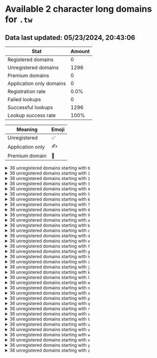# Available 2 character long domains for `.tw`

## Data last updated: 05/23/2024, 20:43:06

|Stat|Amount|
|--|--|
|Registered domains|0|
|Unregistered domains|1296|
|Premium domains|0|
|Application only domains|0|
|Registration rate|0.0%|
|Failed lookups|0|
|Successful lookups|1296|
|Lookup success rate|100%|


|Meaning|Emoji|
|--|--|
|Unregistered|:white_check_mark:|
|Application only|:writing_hand:|
|Premium domain|:gem:|

<details>
<summary>36 unregistered domains starting with <bold><code>0</code></bold></summary>

|Type|Domain|
|--|--|
|:white_check_mark:|`00.tw`|
|:white_check_mark:|`01.tw`|
|:white_check_mark:|`02.tw`|
|:white_check_mark:|`03.tw`|
|:white_check_mark:|`04.tw`|
|:white_check_mark:|`05.tw`|
|:white_check_mark:|`06.tw`|
|:white_check_mark:|`07.tw`|
|:white_check_mark:|`08.tw`|
|:white_check_mark:|`09.tw`|
|:white_check_mark:|`0a.tw`|
|:white_check_mark:|`0b.tw`|
|:white_check_mark:|`0c.tw`|
|:white_check_mark:|`0d.tw`|
|:white_check_mark:|`0e.tw`|
|:white_check_mark:|`0f.tw`|
|:white_check_mark:|`0g.tw`|
|:white_check_mark:|`0h.tw`|
|:white_check_mark:|`0i.tw`|
|:white_check_mark:|`0j.tw`|
|:white_check_mark:|`0k.tw`|
|:white_check_mark:|`0l.tw`|
|:white_check_mark:|`0m.tw`|
|:white_check_mark:|`0n.tw`|
|:white_check_mark:|`0o.tw`|
|:white_check_mark:|`0p.tw`|
|:white_check_mark:|`0q.tw`|
|:white_check_mark:|`0r.tw`|
|:white_check_mark:|`0s.tw`|
|:white_check_mark:|`0t.tw`|
|:white_check_mark:|`0u.tw`|
|:white_check_mark:|`0v.tw`|
|:white_check_mark:|`0w.tw`|
|:white_check_mark:|`0x.tw`|
|:white_check_mark:|`0y.tw`|
|:white_check_mark:|`0z.tw`|
</details>
<details>
<summary>36 unregistered domains starting with <bold><code>1</code></bold></summary>

|Type|Domain|
|--|--|
|:white_check_mark:|`10.tw`|
|:white_check_mark:|`11.tw`|
|:white_check_mark:|`12.tw`|
|:white_check_mark:|`13.tw`|
|:white_check_mark:|`14.tw`|
|:white_check_mark:|`15.tw`|
|:white_check_mark:|`16.tw`|
|:white_check_mark:|`17.tw`|
|:white_check_mark:|`18.tw`|
|:white_check_mark:|`19.tw`|
|:white_check_mark:|`1a.tw`|
|:white_check_mark:|`1b.tw`|
|:white_check_mark:|`1c.tw`|
|:white_check_mark:|`1d.tw`|
|:white_check_mark:|`1e.tw`|
|:white_check_mark:|`1f.tw`|
|:white_check_mark:|`1g.tw`|
|:white_check_mark:|`1h.tw`|
|:white_check_mark:|`1i.tw`|
|:white_check_mark:|`1j.tw`|
|:white_check_mark:|`1k.tw`|
|:white_check_mark:|`1l.tw`|
|:white_check_mark:|`1m.tw`|
|:white_check_mark:|`1n.tw`|
|:white_check_mark:|`1o.tw`|
|:white_check_mark:|`1p.tw`|
|:white_check_mark:|`1q.tw`|
|:white_check_mark:|`1r.tw`|
|:white_check_mark:|`1s.tw`|
|:white_check_mark:|`1t.tw`|
|:white_check_mark:|`1u.tw`|
|:white_check_mark:|`1v.tw`|
|:white_check_mark:|`1w.tw`|
|:white_check_mark:|`1x.tw`|
|:white_check_mark:|`1y.tw`|
|:white_check_mark:|`1z.tw`|
</details>
<details>
<summary>36 unregistered domains starting with <bold><code>2</code></bold></summary>

|Type|Domain|
|--|--|
|:white_check_mark:|`20.tw`|
|:white_check_mark:|`21.tw`|
|:white_check_mark:|`22.tw`|
|:white_check_mark:|`23.tw`|
|:white_check_mark:|`24.tw`|
|:white_check_mark:|`25.tw`|
|:white_check_mark:|`26.tw`|
|:white_check_mark:|`27.tw`|
|:white_check_mark:|`28.tw`|
|:white_check_mark:|`29.tw`|
|:white_check_mark:|`2a.tw`|
|:white_check_mark:|`2b.tw`|
|:white_check_mark:|`2c.tw`|
|:white_check_mark:|`2d.tw`|
|:white_check_mark:|`2e.tw`|
|:white_check_mark:|`2f.tw`|
|:white_check_mark:|`2g.tw`|
|:white_check_mark:|`2h.tw`|
|:white_check_mark:|`2i.tw`|
|:white_check_mark:|`2j.tw`|
|:white_check_mark:|`2k.tw`|
|:white_check_mark:|`2l.tw`|
|:white_check_mark:|`2m.tw`|
|:white_check_mark:|`2n.tw`|
|:white_check_mark:|`2o.tw`|
|:white_check_mark:|`2p.tw`|
|:white_check_mark:|`2q.tw`|
|:white_check_mark:|`2r.tw`|
|:white_check_mark:|`2s.tw`|
|:white_check_mark:|`2t.tw`|
|:white_check_mark:|`2u.tw`|
|:white_check_mark:|`2v.tw`|
|:white_check_mark:|`2w.tw`|
|:white_check_mark:|`2x.tw`|
|:white_check_mark:|`2y.tw`|
|:white_check_mark:|`2z.tw`|
</details>
<details>
<summary>36 unregistered domains starting with <bold><code>3</code></bold></summary>

|Type|Domain|
|--|--|
|:white_check_mark:|`30.tw`|
|:white_check_mark:|`31.tw`|
|:white_check_mark:|`32.tw`|
|:white_check_mark:|`33.tw`|
|:white_check_mark:|`34.tw`|
|:white_check_mark:|`35.tw`|
|:white_check_mark:|`36.tw`|
|:white_check_mark:|`37.tw`|
|:white_check_mark:|`38.tw`|
|:white_check_mark:|`39.tw`|
|:white_check_mark:|`3a.tw`|
|:white_check_mark:|`3b.tw`|
|:white_check_mark:|`3c.tw`|
|:white_check_mark:|`3d.tw`|
|:white_check_mark:|`3e.tw`|
|:white_check_mark:|`3f.tw`|
|:white_check_mark:|`3g.tw`|
|:white_check_mark:|`3h.tw`|
|:white_check_mark:|`3i.tw`|
|:white_check_mark:|`3j.tw`|
|:white_check_mark:|`3k.tw`|
|:white_check_mark:|`3l.tw`|
|:white_check_mark:|`3m.tw`|
|:white_check_mark:|`3n.tw`|
|:white_check_mark:|`3o.tw`|
|:white_check_mark:|`3p.tw`|
|:white_check_mark:|`3q.tw`|
|:white_check_mark:|`3r.tw`|
|:white_check_mark:|`3s.tw`|
|:white_check_mark:|`3t.tw`|
|:white_check_mark:|`3u.tw`|
|:white_check_mark:|`3v.tw`|
|:white_check_mark:|`3w.tw`|
|:white_check_mark:|`3x.tw`|
|:white_check_mark:|`3y.tw`|
|:white_check_mark:|`3z.tw`|
</details>
<details>
<summary>36 unregistered domains starting with <bold><code>4</code></bold></summary>

|Type|Domain|
|--|--|
|:white_check_mark:|`40.tw`|
|:white_check_mark:|`41.tw`|
|:white_check_mark:|`42.tw`|
|:white_check_mark:|`43.tw`|
|:white_check_mark:|`44.tw`|
|:white_check_mark:|`45.tw`|
|:white_check_mark:|`46.tw`|
|:white_check_mark:|`47.tw`|
|:white_check_mark:|`48.tw`|
|:white_check_mark:|`49.tw`|
|:white_check_mark:|`4a.tw`|
|:white_check_mark:|`4b.tw`|
|:white_check_mark:|`4c.tw`|
|:white_check_mark:|`4d.tw`|
|:white_check_mark:|`4e.tw`|
|:white_check_mark:|`4f.tw`|
|:white_check_mark:|`4g.tw`|
|:white_check_mark:|`4h.tw`|
|:white_check_mark:|`4i.tw`|
|:white_check_mark:|`4j.tw`|
|:white_check_mark:|`4k.tw`|
|:white_check_mark:|`4l.tw`|
|:white_check_mark:|`4m.tw`|
|:white_check_mark:|`4n.tw`|
|:white_check_mark:|`4o.tw`|
|:white_check_mark:|`4p.tw`|
|:white_check_mark:|`4q.tw`|
|:white_check_mark:|`4r.tw`|
|:white_check_mark:|`4s.tw`|
|:white_check_mark:|`4t.tw`|
|:white_check_mark:|`4u.tw`|
|:white_check_mark:|`4v.tw`|
|:white_check_mark:|`4w.tw`|
|:white_check_mark:|`4x.tw`|
|:white_check_mark:|`4y.tw`|
|:white_check_mark:|`4z.tw`|
</details>
<details>
<summary>36 unregistered domains starting with <bold><code>5</code></bold></summary>

|Type|Domain|
|--|--|
|:white_check_mark:|`50.tw`|
|:white_check_mark:|`51.tw`|
|:white_check_mark:|`52.tw`|
|:white_check_mark:|`53.tw`|
|:white_check_mark:|`54.tw`|
|:white_check_mark:|`55.tw`|
|:white_check_mark:|`56.tw`|
|:white_check_mark:|`57.tw`|
|:white_check_mark:|`58.tw`|
|:white_check_mark:|`59.tw`|
|:white_check_mark:|`5a.tw`|
|:white_check_mark:|`5b.tw`|
|:white_check_mark:|`5c.tw`|
|:white_check_mark:|`5d.tw`|
|:white_check_mark:|`5e.tw`|
|:white_check_mark:|`5f.tw`|
|:white_check_mark:|`5g.tw`|
|:white_check_mark:|`5h.tw`|
|:white_check_mark:|`5i.tw`|
|:white_check_mark:|`5j.tw`|
|:white_check_mark:|`5k.tw`|
|:white_check_mark:|`5l.tw`|
|:white_check_mark:|`5m.tw`|
|:white_check_mark:|`5n.tw`|
|:white_check_mark:|`5o.tw`|
|:white_check_mark:|`5p.tw`|
|:white_check_mark:|`5q.tw`|
|:white_check_mark:|`5r.tw`|
|:white_check_mark:|`5s.tw`|
|:white_check_mark:|`5t.tw`|
|:white_check_mark:|`5u.tw`|
|:white_check_mark:|`5v.tw`|
|:white_check_mark:|`5w.tw`|
|:white_check_mark:|`5x.tw`|
|:white_check_mark:|`5y.tw`|
|:white_check_mark:|`5z.tw`|
</details>
<details>
<summary>36 unregistered domains starting with <bold><code>6</code></bold></summary>

|Type|Domain|
|--|--|
|:white_check_mark:|`60.tw`|
|:white_check_mark:|`61.tw`|
|:white_check_mark:|`62.tw`|
|:white_check_mark:|`63.tw`|
|:white_check_mark:|`64.tw`|
|:white_check_mark:|`65.tw`|
|:white_check_mark:|`66.tw`|
|:white_check_mark:|`67.tw`|
|:white_check_mark:|`68.tw`|
|:white_check_mark:|`69.tw`|
|:white_check_mark:|`6a.tw`|
|:white_check_mark:|`6b.tw`|
|:white_check_mark:|`6c.tw`|
|:white_check_mark:|`6d.tw`|
|:white_check_mark:|`6e.tw`|
|:white_check_mark:|`6f.tw`|
|:white_check_mark:|`6g.tw`|
|:white_check_mark:|`6h.tw`|
|:white_check_mark:|`6i.tw`|
|:white_check_mark:|`6j.tw`|
|:white_check_mark:|`6k.tw`|
|:white_check_mark:|`6l.tw`|
|:white_check_mark:|`6m.tw`|
|:white_check_mark:|`6n.tw`|
|:white_check_mark:|`6o.tw`|
|:white_check_mark:|`6p.tw`|
|:white_check_mark:|`6q.tw`|
|:white_check_mark:|`6r.tw`|
|:white_check_mark:|`6s.tw`|
|:white_check_mark:|`6t.tw`|
|:white_check_mark:|`6u.tw`|
|:white_check_mark:|`6v.tw`|
|:white_check_mark:|`6w.tw`|
|:white_check_mark:|`6x.tw`|
|:white_check_mark:|`6y.tw`|
|:white_check_mark:|`6z.tw`|
</details>
<details>
<summary>36 unregistered domains starting with <bold><code>7</code></bold></summary>

|Type|Domain|
|--|--|
|:white_check_mark:|`70.tw`|
|:white_check_mark:|`71.tw`|
|:white_check_mark:|`72.tw`|
|:white_check_mark:|`73.tw`|
|:white_check_mark:|`74.tw`|
|:white_check_mark:|`75.tw`|
|:white_check_mark:|`76.tw`|
|:white_check_mark:|`77.tw`|
|:white_check_mark:|`78.tw`|
|:white_check_mark:|`79.tw`|
|:white_check_mark:|`7a.tw`|
|:white_check_mark:|`7b.tw`|
|:white_check_mark:|`7c.tw`|
|:white_check_mark:|`7d.tw`|
|:white_check_mark:|`7e.tw`|
|:white_check_mark:|`7f.tw`|
|:white_check_mark:|`7g.tw`|
|:white_check_mark:|`7h.tw`|
|:white_check_mark:|`7i.tw`|
|:white_check_mark:|`7j.tw`|
|:white_check_mark:|`7k.tw`|
|:white_check_mark:|`7l.tw`|
|:white_check_mark:|`7m.tw`|
|:white_check_mark:|`7n.tw`|
|:white_check_mark:|`7o.tw`|
|:white_check_mark:|`7p.tw`|
|:white_check_mark:|`7q.tw`|
|:white_check_mark:|`7r.tw`|
|:white_check_mark:|`7s.tw`|
|:white_check_mark:|`7t.tw`|
|:white_check_mark:|`7u.tw`|
|:white_check_mark:|`7v.tw`|
|:white_check_mark:|`7w.tw`|
|:white_check_mark:|`7x.tw`|
|:white_check_mark:|`7y.tw`|
|:white_check_mark:|`7z.tw`|
</details>
<details>
<summary>36 unregistered domains starting with <bold><code>8</code></bold></summary>

|Type|Domain|
|--|--|
|:white_check_mark:|`80.tw`|
|:white_check_mark:|`81.tw`|
|:white_check_mark:|`82.tw`|
|:white_check_mark:|`83.tw`|
|:white_check_mark:|`84.tw`|
|:white_check_mark:|`85.tw`|
|:white_check_mark:|`86.tw`|
|:white_check_mark:|`87.tw`|
|:white_check_mark:|`88.tw`|
|:white_check_mark:|`89.tw`|
|:white_check_mark:|`8a.tw`|
|:white_check_mark:|`8b.tw`|
|:white_check_mark:|`8c.tw`|
|:white_check_mark:|`8d.tw`|
|:white_check_mark:|`8e.tw`|
|:white_check_mark:|`8f.tw`|
|:white_check_mark:|`8g.tw`|
|:white_check_mark:|`8h.tw`|
|:white_check_mark:|`8i.tw`|
|:white_check_mark:|`8j.tw`|
|:white_check_mark:|`8k.tw`|
|:white_check_mark:|`8l.tw`|
|:white_check_mark:|`8m.tw`|
|:white_check_mark:|`8n.tw`|
|:white_check_mark:|`8o.tw`|
|:white_check_mark:|`8p.tw`|
|:white_check_mark:|`8q.tw`|
|:white_check_mark:|`8r.tw`|
|:white_check_mark:|`8s.tw`|
|:white_check_mark:|`8t.tw`|
|:white_check_mark:|`8u.tw`|
|:white_check_mark:|`8v.tw`|
|:white_check_mark:|`8w.tw`|
|:white_check_mark:|`8x.tw`|
|:white_check_mark:|`8y.tw`|
|:white_check_mark:|`8z.tw`|
</details>
<details>
<summary>36 unregistered domains starting with <bold><code>9</code></bold></summary>

|Type|Domain|
|--|--|
|:white_check_mark:|`90.tw`|
|:white_check_mark:|`91.tw`|
|:white_check_mark:|`92.tw`|
|:white_check_mark:|`93.tw`|
|:white_check_mark:|`94.tw`|
|:white_check_mark:|`95.tw`|
|:white_check_mark:|`96.tw`|
|:white_check_mark:|`97.tw`|
|:white_check_mark:|`98.tw`|
|:white_check_mark:|`99.tw`|
|:white_check_mark:|`9a.tw`|
|:white_check_mark:|`9b.tw`|
|:white_check_mark:|`9c.tw`|
|:white_check_mark:|`9d.tw`|
|:white_check_mark:|`9e.tw`|
|:white_check_mark:|`9f.tw`|
|:white_check_mark:|`9g.tw`|
|:white_check_mark:|`9h.tw`|
|:white_check_mark:|`9i.tw`|
|:white_check_mark:|`9j.tw`|
|:white_check_mark:|`9k.tw`|
|:white_check_mark:|`9l.tw`|
|:white_check_mark:|`9m.tw`|
|:white_check_mark:|`9n.tw`|
|:white_check_mark:|`9o.tw`|
|:white_check_mark:|`9p.tw`|
|:white_check_mark:|`9q.tw`|
|:white_check_mark:|`9r.tw`|
|:white_check_mark:|`9s.tw`|
|:white_check_mark:|`9t.tw`|
|:white_check_mark:|`9u.tw`|
|:white_check_mark:|`9v.tw`|
|:white_check_mark:|`9w.tw`|
|:white_check_mark:|`9x.tw`|
|:white_check_mark:|`9y.tw`|
|:white_check_mark:|`9z.tw`|
</details>
<details>
<summary>36 unregistered domains starting with <bold><code>a</code></bold></summary>

|Type|Domain|
|--|--|
|:white_check_mark:|`a0.tw`|
|:white_check_mark:|`a1.tw`|
|:white_check_mark:|`a2.tw`|
|:white_check_mark:|`a3.tw`|
|:white_check_mark:|`a4.tw`|
|:white_check_mark:|`a5.tw`|
|:white_check_mark:|`a6.tw`|
|:white_check_mark:|`a7.tw`|
|:white_check_mark:|`a8.tw`|
|:white_check_mark:|`a9.tw`|
|:white_check_mark:|`aa.tw`|
|:white_check_mark:|`ab.tw`|
|:white_check_mark:|`ac.tw`|
|:white_check_mark:|`ad.tw`|
|:white_check_mark:|`ae.tw`|
|:white_check_mark:|`af.tw`|
|:white_check_mark:|`ag.tw`|
|:white_check_mark:|`ah.tw`|
|:white_check_mark:|`ai.tw`|
|:white_check_mark:|`aj.tw`|
|:white_check_mark:|`ak.tw`|
|:white_check_mark:|`al.tw`|
|:white_check_mark:|`am.tw`|
|:white_check_mark:|`an.tw`|
|:white_check_mark:|`ao.tw`|
|:white_check_mark:|`ap.tw`|
|:white_check_mark:|`aq.tw`|
|:white_check_mark:|`ar.tw`|
|:white_check_mark:|`as.tw`|
|:white_check_mark:|`at.tw`|
|:white_check_mark:|`au.tw`|
|:white_check_mark:|`av.tw`|
|:white_check_mark:|`aw.tw`|
|:white_check_mark:|`ax.tw`|
|:white_check_mark:|`ay.tw`|
|:white_check_mark:|`az.tw`|
</details>
<details>
<summary>36 unregistered domains starting with <bold><code>b</code></bold></summary>

|Type|Domain|
|--|--|
|:white_check_mark:|`b0.tw`|
|:white_check_mark:|`b1.tw`|
|:white_check_mark:|`b2.tw`|
|:white_check_mark:|`b3.tw`|
|:white_check_mark:|`b4.tw`|
|:white_check_mark:|`b5.tw`|
|:white_check_mark:|`b6.tw`|
|:white_check_mark:|`b7.tw`|
|:white_check_mark:|`b8.tw`|
|:white_check_mark:|`b9.tw`|
|:white_check_mark:|`ba.tw`|
|:white_check_mark:|`bb.tw`|
|:white_check_mark:|`bc.tw`|
|:white_check_mark:|`bd.tw`|
|:white_check_mark:|`be.tw`|
|:white_check_mark:|`bf.tw`|
|:white_check_mark:|`bg.tw`|
|:white_check_mark:|`bh.tw`|
|:white_check_mark:|`bi.tw`|
|:white_check_mark:|`bj.tw`|
|:white_check_mark:|`bk.tw`|
|:white_check_mark:|`bl.tw`|
|:white_check_mark:|`bm.tw`|
|:white_check_mark:|`bn.tw`|
|:white_check_mark:|`bo.tw`|
|:white_check_mark:|`bp.tw`|
|:white_check_mark:|`bq.tw`|
|:white_check_mark:|`br.tw`|
|:white_check_mark:|`bs.tw`|
|:white_check_mark:|`bt.tw`|
|:white_check_mark:|`bu.tw`|
|:white_check_mark:|`bv.tw`|
|:white_check_mark:|`bw.tw`|
|:white_check_mark:|`bx.tw`|
|:white_check_mark:|`by.tw`|
|:white_check_mark:|`bz.tw`|
</details>
<details>
<summary>36 unregistered domains starting with <bold><code>c</code></bold></summary>

|Type|Domain|
|--|--|
|:white_check_mark:|`c0.tw`|
|:white_check_mark:|`c1.tw`|
|:white_check_mark:|`c2.tw`|
|:white_check_mark:|`c3.tw`|
|:white_check_mark:|`c4.tw`|
|:white_check_mark:|`c5.tw`|
|:white_check_mark:|`c6.tw`|
|:white_check_mark:|`c7.tw`|
|:white_check_mark:|`c8.tw`|
|:white_check_mark:|`c9.tw`|
|:white_check_mark:|`ca.tw`|
|:white_check_mark:|`cb.tw`|
|:white_check_mark:|`cc.tw`|
|:white_check_mark:|`cd.tw`|
|:white_check_mark:|`ce.tw`|
|:white_check_mark:|`cf.tw`|
|:white_check_mark:|`cg.tw`|
|:white_check_mark:|`ch.tw`|
|:white_check_mark:|`ci.tw`|
|:white_check_mark:|`cj.tw`|
|:white_check_mark:|`ck.tw`|
|:white_check_mark:|`cl.tw`|
|:white_check_mark:|`cm.tw`|
|:white_check_mark:|`cn.tw`|
|:white_check_mark:|`co.tw`|
|:white_check_mark:|`cp.tw`|
|:white_check_mark:|`cq.tw`|
|:white_check_mark:|`cr.tw`|
|:white_check_mark:|`cs.tw`|
|:white_check_mark:|`ct.tw`|
|:white_check_mark:|`cu.tw`|
|:white_check_mark:|`cv.tw`|
|:white_check_mark:|`cw.tw`|
|:white_check_mark:|`cx.tw`|
|:white_check_mark:|`cy.tw`|
|:white_check_mark:|`cz.tw`|
</details>
<details>
<summary>36 unregistered domains starting with <bold><code>d</code></bold></summary>

|Type|Domain|
|--|--|
|:white_check_mark:|`d0.tw`|
|:white_check_mark:|`d1.tw`|
|:white_check_mark:|`d2.tw`|
|:white_check_mark:|`d3.tw`|
|:white_check_mark:|`d4.tw`|
|:white_check_mark:|`d5.tw`|
|:white_check_mark:|`d6.tw`|
|:white_check_mark:|`d7.tw`|
|:white_check_mark:|`d8.tw`|
|:white_check_mark:|`d9.tw`|
|:white_check_mark:|`da.tw`|
|:white_check_mark:|`db.tw`|
|:white_check_mark:|`dc.tw`|
|:white_check_mark:|`dd.tw`|
|:white_check_mark:|`de.tw`|
|:white_check_mark:|`df.tw`|
|:white_check_mark:|`dg.tw`|
|:white_check_mark:|`dh.tw`|
|:white_check_mark:|`di.tw`|
|:white_check_mark:|`dj.tw`|
|:white_check_mark:|`dk.tw`|
|:white_check_mark:|`dl.tw`|
|:white_check_mark:|`dm.tw`|
|:white_check_mark:|`dn.tw`|
|:white_check_mark:|`do.tw`|
|:white_check_mark:|`dp.tw`|
|:white_check_mark:|`dq.tw`|
|:white_check_mark:|`dr.tw`|
|:white_check_mark:|`ds.tw`|
|:white_check_mark:|`dt.tw`|
|:white_check_mark:|`du.tw`|
|:white_check_mark:|`dv.tw`|
|:white_check_mark:|`dw.tw`|
|:white_check_mark:|`dx.tw`|
|:white_check_mark:|`dy.tw`|
|:white_check_mark:|`dz.tw`|
</details>
<details>
<summary>36 unregistered domains starting with <bold><code>e</code></bold></summary>

|Type|Domain|
|--|--|
|:white_check_mark:|`e0.tw`|
|:white_check_mark:|`e1.tw`|
|:white_check_mark:|`e2.tw`|
|:white_check_mark:|`e3.tw`|
|:white_check_mark:|`e4.tw`|
|:white_check_mark:|`e5.tw`|
|:white_check_mark:|`e6.tw`|
|:white_check_mark:|`e7.tw`|
|:white_check_mark:|`e8.tw`|
|:white_check_mark:|`e9.tw`|
|:white_check_mark:|`ea.tw`|
|:white_check_mark:|`eb.tw`|
|:white_check_mark:|`ec.tw`|
|:white_check_mark:|`ed.tw`|
|:white_check_mark:|`ee.tw`|
|:white_check_mark:|`ef.tw`|
|:white_check_mark:|`eg.tw`|
|:white_check_mark:|`eh.tw`|
|:white_check_mark:|`ei.tw`|
|:white_check_mark:|`ej.tw`|
|:white_check_mark:|`ek.tw`|
|:white_check_mark:|`el.tw`|
|:white_check_mark:|`em.tw`|
|:white_check_mark:|`en.tw`|
|:white_check_mark:|`eo.tw`|
|:white_check_mark:|`ep.tw`|
|:white_check_mark:|`eq.tw`|
|:white_check_mark:|`er.tw`|
|:white_check_mark:|`es.tw`|
|:white_check_mark:|`et.tw`|
|:white_check_mark:|`eu.tw`|
|:white_check_mark:|`ev.tw`|
|:white_check_mark:|`ew.tw`|
|:white_check_mark:|`ex.tw`|
|:white_check_mark:|`ey.tw`|
|:white_check_mark:|`ez.tw`|
</details>
<details>
<summary>36 unregistered domains starting with <bold><code>f</code></bold></summary>

|Type|Domain|
|--|--|
|:white_check_mark:|`f0.tw`|
|:white_check_mark:|`f1.tw`|
|:white_check_mark:|`f2.tw`|
|:white_check_mark:|`f3.tw`|
|:white_check_mark:|`f4.tw`|
|:white_check_mark:|`f5.tw`|
|:white_check_mark:|`f6.tw`|
|:white_check_mark:|`f7.tw`|
|:white_check_mark:|`f8.tw`|
|:white_check_mark:|`f9.tw`|
|:white_check_mark:|`fa.tw`|
|:white_check_mark:|`fb.tw`|
|:white_check_mark:|`fc.tw`|
|:white_check_mark:|`fd.tw`|
|:white_check_mark:|`fe.tw`|
|:white_check_mark:|`ff.tw`|
|:white_check_mark:|`fg.tw`|
|:white_check_mark:|`fh.tw`|
|:white_check_mark:|`fi.tw`|
|:white_check_mark:|`fj.tw`|
|:white_check_mark:|`fk.tw`|
|:white_check_mark:|`fl.tw`|
|:white_check_mark:|`fm.tw`|
|:white_check_mark:|`fn.tw`|
|:white_check_mark:|`fo.tw`|
|:white_check_mark:|`fp.tw`|
|:white_check_mark:|`fq.tw`|
|:white_check_mark:|`fr.tw`|
|:white_check_mark:|`fs.tw`|
|:white_check_mark:|`ft.tw`|
|:white_check_mark:|`fu.tw`|
|:white_check_mark:|`fv.tw`|
|:white_check_mark:|`fw.tw`|
|:white_check_mark:|`fx.tw`|
|:white_check_mark:|`fy.tw`|
|:white_check_mark:|`fz.tw`|
</details>
<details>
<summary>36 unregistered domains starting with <bold><code>g</code></bold></summary>

|Type|Domain|
|--|--|
|:white_check_mark:|`g0.tw`|
|:white_check_mark:|`g1.tw`|
|:white_check_mark:|`g2.tw`|
|:white_check_mark:|`g3.tw`|
|:white_check_mark:|`g4.tw`|
|:white_check_mark:|`g5.tw`|
|:white_check_mark:|`g6.tw`|
|:white_check_mark:|`g7.tw`|
|:white_check_mark:|`g8.tw`|
|:white_check_mark:|`g9.tw`|
|:white_check_mark:|`ga.tw`|
|:white_check_mark:|`gb.tw`|
|:white_check_mark:|`gc.tw`|
|:white_check_mark:|`gd.tw`|
|:white_check_mark:|`ge.tw`|
|:white_check_mark:|`gf.tw`|
|:white_check_mark:|`gg.tw`|
|:white_check_mark:|`gh.tw`|
|:white_check_mark:|`gi.tw`|
|:white_check_mark:|`gj.tw`|
|:white_check_mark:|`gk.tw`|
|:white_check_mark:|`gl.tw`|
|:white_check_mark:|`gm.tw`|
|:white_check_mark:|`gn.tw`|
|:white_check_mark:|`go.tw`|
|:white_check_mark:|`gp.tw`|
|:white_check_mark:|`gq.tw`|
|:white_check_mark:|`gr.tw`|
|:white_check_mark:|`gs.tw`|
|:white_check_mark:|`gt.tw`|
|:white_check_mark:|`gu.tw`|
|:white_check_mark:|`gv.tw`|
|:white_check_mark:|`gw.tw`|
|:white_check_mark:|`gx.tw`|
|:white_check_mark:|`gy.tw`|
|:white_check_mark:|`gz.tw`|
</details>
<details>
<summary>36 unregistered domains starting with <bold><code>h</code></bold></summary>

|Type|Domain|
|--|--|
|:white_check_mark:|`h0.tw`|
|:white_check_mark:|`h1.tw`|
|:white_check_mark:|`h2.tw`|
|:white_check_mark:|`h3.tw`|
|:white_check_mark:|`h4.tw`|
|:white_check_mark:|`h5.tw`|
|:white_check_mark:|`h6.tw`|
|:white_check_mark:|`h7.tw`|
|:white_check_mark:|`h8.tw`|
|:white_check_mark:|`h9.tw`|
|:white_check_mark:|`ha.tw`|
|:white_check_mark:|`hb.tw`|
|:white_check_mark:|`hc.tw`|
|:white_check_mark:|`hd.tw`|
|:white_check_mark:|`he.tw`|
|:white_check_mark:|`hf.tw`|
|:white_check_mark:|`hg.tw`|
|:white_check_mark:|`hh.tw`|
|:white_check_mark:|`hi.tw`|
|:white_check_mark:|`hj.tw`|
|:white_check_mark:|`hk.tw`|
|:white_check_mark:|`hl.tw`|
|:white_check_mark:|`hm.tw`|
|:white_check_mark:|`hn.tw`|
|:white_check_mark:|`ho.tw`|
|:white_check_mark:|`hp.tw`|
|:white_check_mark:|`hq.tw`|
|:white_check_mark:|`hr.tw`|
|:white_check_mark:|`hs.tw`|
|:white_check_mark:|`ht.tw`|
|:white_check_mark:|`hu.tw`|
|:white_check_mark:|`hv.tw`|
|:white_check_mark:|`hw.tw`|
|:white_check_mark:|`hx.tw`|
|:white_check_mark:|`hy.tw`|
|:white_check_mark:|`hz.tw`|
</details>
<details>
<summary>36 unregistered domains starting with <bold><code>i</code></bold></summary>

|Type|Domain|
|--|--|
|:white_check_mark:|`i0.tw`|
|:white_check_mark:|`i1.tw`|
|:white_check_mark:|`i2.tw`|
|:white_check_mark:|`i3.tw`|
|:white_check_mark:|`i4.tw`|
|:white_check_mark:|`i5.tw`|
|:white_check_mark:|`i6.tw`|
|:white_check_mark:|`i7.tw`|
|:white_check_mark:|`i8.tw`|
|:white_check_mark:|`i9.tw`|
|:white_check_mark:|`ia.tw`|
|:white_check_mark:|`ib.tw`|
|:white_check_mark:|`ic.tw`|
|:white_check_mark:|`id.tw`|
|:white_check_mark:|`ie.tw`|
|:white_check_mark:|`if.tw`|
|:white_check_mark:|`ig.tw`|
|:white_check_mark:|`ih.tw`|
|:white_check_mark:|`ii.tw`|
|:white_check_mark:|`ij.tw`|
|:white_check_mark:|`ik.tw`|
|:white_check_mark:|`il.tw`|
|:white_check_mark:|`im.tw`|
|:white_check_mark:|`in.tw`|
|:white_check_mark:|`io.tw`|
|:white_check_mark:|`ip.tw`|
|:white_check_mark:|`iq.tw`|
|:white_check_mark:|`ir.tw`|
|:white_check_mark:|`is.tw`|
|:white_check_mark:|`it.tw`|
|:white_check_mark:|`iu.tw`|
|:white_check_mark:|`iv.tw`|
|:white_check_mark:|`iw.tw`|
|:white_check_mark:|`ix.tw`|
|:white_check_mark:|`iy.tw`|
|:white_check_mark:|`iz.tw`|
</details>
<details>
<summary>36 unregistered domains starting with <bold><code>j</code></bold></summary>

|Type|Domain|
|--|--|
|:white_check_mark:|`j0.tw`|
|:white_check_mark:|`j1.tw`|
|:white_check_mark:|`j2.tw`|
|:white_check_mark:|`j3.tw`|
|:white_check_mark:|`j4.tw`|
|:white_check_mark:|`j5.tw`|
|:white_check_mark:|`j6.tw`|
|:white_check_mark:|`j7.tw`|
|:white_check_mark:|`j8.tw`|
|:white_check_mark:|`j9.tw`|
|:white_check_mark:|`ja.tw`|
|:white_check_mark:|`jb.tw`|
|:white_check_mark:|`jc.tw`|
|:white_check_mark:|`jd.tw`|
|:white_check_mark:|`je.tw`|
|:white_check_mark:|`jf.tw`|
|:white_check_mark:|`jg.tw`|
|:white_check_mark:|`jh.tw`|
|:white_check_mark:|`ji.tw`|
|:white_check_mark:|`jj.tw`|
|:white_check_mark:|`jk.tw`|
|:white_check_mark:|`jl.tw`|
|:white_check_mark:|`jm.tw`|
|:white_check_mark:|`jn.tw`|
|:white_check_mark:|`jo.tw`|
|:white_check_mark:|`jp.tw`|
|:white_check_mark:|`jq.tw`|
|:white_check_mark:|`jr.tw`|
|:white_check_mark:|`js.tw`|
|:white_check_mark:|`jt.tw`|
|:white_check_mark:|`ju.tw`|
|:white_check_mark:|`jv.tw`|
|:white_check_mark:|`jw.tw`|
|:white_check_mark:|`jx.tw`|
|:white_check_mark:|`jy.tw`|
|:white_check_mark:|`jz.tw`|
</details>
<details>
<summary>36 unregistered domains starting with <bold><code>k</code></bold></summary>

|Type|Domain|
|--|--|
|:white_check_mark:|`k0.tw`|
|:white_check_mark:|`k1.tw`|
|:white_check_mark:|`k2.tw`|
|:white_check_mark:|`k3.tw`|
|:white_check_mark:|`k4.tw`|
|:white_check_mark:|`k5.tw`|
|:white_check_mark:|`k6.tw`|
|:white_check_mark:|`k7.tw`|
|:white_check_mark:|`k8.tw`|
|:white_check_mark:|`k9.tw`|
|:white_check_mark:|`ka.tw`|
|:white_check_mark:|`kb.tw`|
|:white_check_mark:|`kc.tw`|
|:white_check_mark:|`kd.tw`|
|:white_check_mark:|`ke.tw`|
|:white_check_mark:|`kf.tw`|
|:white_check_mark:|`kg.tw`|
|:white_check_mark:|`kh.tw`|
|:white_check_mark:|`ki.tw`|
|:white_check_mark:|`kj.tw`|
|:white_check_mark:|`kk.tw`|
|:white_check_mark:|`kl.tw`|
|:white_check_mark:|`km.tw`|
|:white_check_mark:|`kn.tw`|
|:white_check_mark:|`ko.tw`|
|:white_check_mark:|`kp.tw`|
|:white_check_mark:|`kq.tw`|
|:white_check_mark:|`kr.tw`|
|:white_check_mark:|`ks.tw`|
|:white_check_mark:|`kt.tw`|
|:white_check_mark:|`ku.tw`|
|:white_check_mark:|`kv.tw`|
|:white_check_mark:|`kw.tw`|
|:white_check_mark:|`kx.tw`|
|:white_check_mark:|`ky.tw`|
|:white_check_mark:|`kz.tw`|
</details>
<details>
<summary>36 unregistered domains starting with <bold><code>l</code></bold></summary>

|Type|Domain|
|--|--|
|:white_check_mark:|`l0.tw`|
|:white_check_mark:|`l1.tw`|
|:white_check_mark:|`l2.tw`|
|:white_check_mark:|`l3.tw`|
|:white_check_mark:|`l4.tw`|
|:white_check_mark:|`l5.tw`|
|:white_check_mark:|`l6.tw`|
|:white_check_mark:|`l7.tw`|
|:white_check_mark:|`l8.tw`|
|:white_check_mark:|`l9.tw`|
|:white_check_mark:|`la.tw`|
|:white_check_mark:|`lb.tw`|
|:white_check_mark:|`lc.tw`|
|:white_check_mark:|`ld.tw`|
|:white_check_mark:|`le.tw`|
|:white_check_mark:|`lf.tw`|
|:white_check_mark:|`lg.tw`|
|:white_check_mark:|`lh.tw`|
|:white_check_mark:|`li.tw`|
|:white_check_mark:|`lj.tw`|
|:white_check_mark:|`lk.tw`|
|:white_check_mark:|`ll.tw`|
|:white_check_mark:|`lm.tw`|
|:white_check_mark:|`ln.tw`|
|:white_check_mark:|`lo.tw`|
|:white_check_mark:|`lp.tw`|
|:white_check_mark:|`lq.tw`|
|:white_check_mark:|`lr.tw`|
|:white_check_mark:|`ls.tw`|
|:white_check_mark:|`lt.tw`|
|:white_check_mark:|`lu.tw`|
|:white_check_mark:|`lv.tw`|
|:white_check_mark:|`lw.tw`|
|:white_check_mark:|`lx.tw`|
|:white_check_mark:|`ly.tw`|
|:white_check_mark:|`lz.tw`|
</details>
<details>
<summary>36 unregistered domains starting with <bold><code>m</code></bold></summary>

|Type|Domain|
|--|--|
|:white_check_mark:|`m0.tw`|
|:white_check_mark:|`m1.tw`|
|:white_check_mark:|`m2.tw`|
|:white_check_mark:|`m3.tw`|
|:white_check_mark:|`m4.tw`|
|:white_check_mark:|`m5.tw`|
|:white_check_mark:|`m6.tw`|
|:white_check_mark:|`m7.tw`|
|:white_check_mark:|`m8.tw`|
|:white_check_mark:|`m9.tw`|
|:white_check_mark:|`ma.tw`|
|:white_check_mark:|`mb.tw`|
|:white_check_mark:|`mc.tw`|
|:white_check_mark:|`md.tw`|
|:white_check_mark:|`me.tw`|
|:white_check_mark:|`mf.tw`|
|:white_check_mark:|`mg.tw`|
|:white_check_mark:|`mh.tw`|
|:white_check_mark:|`mi.tw`|
|:white_check_mark:|`mj.tw`|
|:white_check_mark:|`mk.tw`|
|:white_check_mark:|`ml.tw`|
|:white_check_mark:|`mm.tw`|
|:white_check_mark:|`mn.tw`|
|:white_check_mark:|`mo.tw`|
|:white_check_mark:|`mp.tw`|
|:white_check_mark:|`mq.tw`|
|:white_check_mark:|`mr.tw`|
|:white_check_mark:|`ms.tw`|
|:white_check_mark:|`mt.tw`|
|:white_check_mark:|`mu.tw`|
|:white_check_mark:|`mv.tw`|
|:white_check_mark:|`mw.tw`|
|:white_check_mark:|`mx.tw`|
|:white_check_mark:|`my.tw`|
|:white_check_mark:|`mz.tw`|
</details>
<details>
<summary>36 unregistered domains starting with <bold><code>n</code></bold></summary>

|Type|Domain|
|--|--|
|:white_check_mark:|`n0.tw`|
|:white_check_mark:|`n1.tw`|
|:white_check_mark:|`n2.tw`|
|:white_check_mark:|`n3.tw`|
|:white_check_mark:|`n4.tw`|
|:white_check_mark:|`n5.tw`|
|:white_check_mark:|`n6.tw`|
|:white_check_mark:|`n7.tw`|
|:white_check_mark:|`n8.tw`|
|:white_check_mark:|`n9.tw`|
|:white_check_mark:|`na.tw`|
|:white_check_mark:|`nb.tw`|
|:white_check_mark:|`nc.tw`|
|:white_check_mark:|`nd.tw`|
|:white_check_mark:|`ne.tw`|
|:white_check_mark:|`nf.tw`|
|:white_check_mark:|`ng.tw`|
|:white_check_mark:|`nh.tw`|
|:white_check_mark:|`ni.tw`|
|:white_check_mark:|`nj.tw`|
|:white_check_mark:|`nk.tw`|
|:white_check_mark:|`nl.tw`|
|:white_check_mark:|`nm.tw`|
|:white_check_mark:|`nn.tw`|
|:white_check_mark:|`no.tw`|
|:white_check_mark:|`np.tw`|
|:white_check_mark:|`nq.tw`|
|:white_check_mark:|`nr.tw`|
|:white_check_mark:|`ns.tw`|
|:white_check_mark:|`nt.tw`|
|:white_check_mark:|`nu.tw`|
|:white_check_mark:|`nv.tw`|
|:white_check_mark:|`nw.tw`|
|:white_check_mark:|`nx.tw`|
|:white_check_mark:|`ny.tw`|
|:white_check_mark:|`nz.tw`|
</details>
<details>
<summary>36 unregistered domains starting with <bold><code>o</code></bold></summary>

|Type|Domain|
|--|--|
|:white_check_mark:|`o0.tw`|
|:white_check_mark:|`o1.tw`|
|:white_check_mark:|`o2.tw`|
|:white_check_mark:|`o3.tw`|
|:white_check_mark:|`o4.tw`|
|:white_check_mark:|`o5.tw`|
|:white_check_mark:|`o6.tw`|
|:white_check_mark:|`o7.tw`|
|:white_check_mark:|`o8.tw`|
|:white_check_mark:|`o9.tw`|
|:white_check_mark:|`oa.tw`|
|:white_check_mark:|`ob.tw`|
|:white_check_mark:|`oc.tw`|
|:white_check_mark:|`od.tw`|
|:white_check_mark:|`oe.tw`|
|:white_check_mark:|`of.tw`|
|:white_check_mark:|`og.tw`|
|:white_check_mark:|`oh.tw`|
|:white_check_mark:|`oi.tw`|
|:white_check_mark:|`oj.tw`|
|:white_check_mark:|`ok.tw`|
|:white_check_mark:|`ol.tw`|
|:white_check_mark:|`om.tw`|
|:white_check_mark:|`on.tw`|
|:white_check_mark:|`oo.tw`|
|:white_check_mark:|`op.tw`|
|:white_check_mark:|`oq.tw`|
|:white_check_mark:|`or.tw`|
|:white_check_mark:|`os.tw`|
|:white_check_mark:|`ot.tw`|
|:white_check_mark:|`ou.tw`|
|:white_check_mark:|`ov.tw`|
|:white_check_mark:|`ow.tw`|
|:white_check_mark:|`ox.tw`|
|:white_check_mark:|`oy.tw`|
|:white_check_mark:|`oz.tw`|
</details>
<details>
<summary>36 unregistered domains starting with <bold><code>p</code></bold></summary>

|Type|Domain|
|--|--|
|:white_check_mark:|`p0.tw`|
|:white_check_mark:|`p1.tw`|
|:white_check_mark:|`p2.tw`|
|:white_check_mark:|`p3.tw`|
|:white_check_mark:|`p4.tw`|
|:white_check_mark:|`p5.tw`|
|:white_check_mark:|`p6.tw`|
|:white_check_mark:|`p7.tw`|
|:white_check_mark:|`p8.tw`|
|:white_check_mark:|`p9.tw`|
|:white_check_mark:|`pa.tw`|
|:white_check_mark:|`pb.tw`|
|:white_check_mark:|`pc.tw`|
|:white_check_mark:|`pd.tw`|
|:white_check_mark:|`pe.tw`|
|:white_check_mark:|`pf.tw`|
|:white_check_mark:|`pg.tw`|
|:white_check_mark:|`ph.tw`|
|:white_check_mark:|`pi.tw`|
|:white_check_mark:|`pj.tw`|
|:white_check_mark:|`pk.tw`|
|:white_check_mark:|`pl.tw`|
|:white_check_mark:|`pm.tw`|
|:white_check_mark:|`pn.tw`|
|:white_check_mark:|`po.tw`|
|:white_check_mark:|`pp.tw`|
|:white_check_mark:|`pq.tw`|
|:white_check_mark:|`pr.tw`|
|:white_check_mark:|`ps.tw`|
|:white_check_mark:|`pt.tw`|
|:white_check_mark:|`pu.tw`|
|:white_check_mark:|`pv.tw`|
|:white_check_mark:|`pw.tw`|
|:white_check_mark:|`px.tw`|
|:white_check_mark:|`py.tw`|
|:white_check_mark:|`pz.tw`|
</details>
<details>
<summary>36 unregistered domains starting with <bold><code>q</code></bold></summary>

|Type|Domain|
|--|--|
|:white_check_mark:|`q0.tw`|
|:white_check_mark:|`q1.tw`|
|:white_check_mark:|`q2.tw`|
|:white_check_mark:|`q3.tw`|
|:white_check_mark:|`q4.tw`|
|:white_check_mark:|`q5.tw`|
|:white_check_mark:|`q6.tw`|
|:white_check_mark:|`q7.tw`|
|:white_check_mark:|`q8.tw`|
|:white_check_mark:|`q9.tw`|
|:white_check_mark:|`qa.tw`|
|:white_check_mark:|`qb.tw`|
|:white_check_mark:|`qc.tw`|
|:white_check_mark:|`qd.tw`|
|:white_check_mark:|`qe.tw`|
|:white_check_mark:|`qf.tw`|
|:white_check_mark:|`qg.tw`|
|:white_check_mark:|`qh.tw`|
|:white_check_mark:|`qi.tw`|
|:white_check_mark:|`qj.tw`|
|:white_check_mark:|`qk.tw`|
|:white_check_mark:|`ql.tw`|
|:white_check_mark:|`qm.tw`|
|:white_check_mark:|`qn.tw`|
|:white_check_mark:|`qo.tw`|
|:white_check_mark:|`qp.tw`|
|:white_check_mark:|`qq.tw`|
|:white_check_mark:|`qr.tw`|
|:white_check_mark:|`qs.tw`|
|:white_check_mark:|`qt.tw`|
|:white_check_mark:|`qu.tw`|
|:white_check_mark:|`qv.tw`|
|:white_check_mark:|`qw.tw`|
|:white_check_mark:|`qx.tw`|
|:white_check_mark:|`qy.tw`|
|:white_check_mark:|`qz.tw`|
</details>
<details>
<summary>36 unregistered domains starting with <bold><code>r</code></bold></summary>

|Type|Domain|
|--|--|
|:white_check_mark:|`r0.tw`|
|:white_check_mark:|`r1.tw`|
|:white_check_mark:|`r2.tw`|
|:white_check_mark:|`r3.tw`|
|:white_check_mark:|`r4.tw`|
|:white_check_mark:|`r5.tw`|
|:white_check_mark:|`r6.tw`|
|:white_check_mark:|`r7.tw`|
|:white_check_mark:|`r8.tw`|
|:white_check_mark:|`r9.tw`|
|:white_check_mark:|`ra.tw`|
|:white_check_mark:|`rb.tw`|
|:white_check_mark:|`rc.tw`|
|:white_check_mark:|`rd.tw`|
|:white_check_mark:|`re.tw`|
|:white_check_mark:|`rf.tw`|
|:white_check_mark:|`rg.tw`|
|:white_check_mark:|`rh.tw`|
|:white_check_mark:|`ri.tw`|
|:white_check_mark:|`rj.tw`|
|:white_check_mark:|`rk.tw`|
|:white_check_mark:|`rl.tw`|
|:white_check_mark:|`rm.tw`|
|:white_check_mark:|`rn.tw`|
|:white_check_mark:|`ro.tw`|
|:white_check_mark:|`rp.tw`|
|:white_check_mark:|`rq.tw`|
|:white_check_mark:|`rr.tw`|
|:white_check_mark:|`rs.tw`|
|:white_check_mark:|`rt.tw`|
|:white_check_mark:|`ru.tw`|
|:white_check_mark:|`rv.tw`|
|:white_check_mark:|`rw.tw`|
|:white_check_mark:|`rx.tw`|
|:white_check_mark:|`ry.tw`|
|:white_check_mark:|`rz.tw`|
</details>
<details>
<summary>36 unregistered domains starting with <bold><code>s</code></bold></summary>

|Type|Domain|
|--|--|
|:white_check_mark:|`s0.tw`|
|:white_check_mark:|`s1.tw`|
|:white_check_mark:|`s2.tw`|
|:white_check_mark:|`s3.tw`|
|:white_check_mark:|`s4.tw`|
|:white_check_mark:|`s5.tw`|
|:white_check_mark:|`s6.tw`|
|:white_check_mark:|`s7.tw`|
|:white_check_mark:|`s8.tw`|
|:white_check_mark:|`s9.tw`|
|:white_check_mark:|`sa.tw`|
|:white_check_mark:|`sb.tw`|
|:white_check_mark:|`sc.tw`|
|:white_check_mark:|`sd.tw`|
|:white_check_mark:|`se.tw`|
|:white_check_mark:|`sf.tw`|
|:white_check_mark:|`sg.tw`|
|:white_check_mark:|`sh.tw`|
|:white_check_mark:|`si.tw`|
|:white_check_mark:|`sj.tw`|
|:white_check_mark:|`sk.tw`|
|:white_check_mark:|`sl.tw`|
|:white_check_mark:|`sm.tw`|
|:white_check_mark:|`sn.tw`|
|:white_check_mark:|`so.tw`|
|:white_check_mark:|`sp.tw`|
|:white_check_mark:|`sq.tw`|
|:white_check_mark:|`sr.tw`|
|:white_check_mark:|`ss.tw`|
|:white_check_mark:|`st.tw`|
|:white_check_mark:|`su.tw`|
|:white_check_mark:|`sv.tw`|
|:white_check_mark:|`sw.tw`|
|:white_check_mark:|`sx.tw`|
|:white_check_mark:|`sy.tw`|
|:white_check_mark:|`sz.tw`|
</details>
<details>
<summary>36 unregistered domains starting with <bold><code>t</code></bold></summary>

|Type|Domain|
|--|--|
|:white_check_mark:|`t0.tw`|
|:white_check_mark:|`t1.tw`|
|:white_check_mark:|`t2.tw`|
|:white_check_mark:|`t3.tw`|
|:white_check_mark:|`t4.tw`|
|:white_check_mark:|`t5.tw`|
|:white_check_mark:|`t6.tw`|
|:white_check_mark:|`t7.tw`|
|:white_check_mark:|`t8.tw`|
|:white_check_mark:|`t9.tw`|
|:white_check_mark:|`ta.tw`|
|:white_check_mark:|`tb.tw`|
|:white_check_mark:|`tc.tw`|
|:white_check_mark:|`td.tw`|
|:white_check_mark:|`te.tw`|
|:white_check_mark:|`tf.tw`|
|:white_check_mark:|`tg.tw`|
|:white_check_mark:|`th.tw`|
|:white_check_mark:|`ti.tw`|
|:white_check_mark:|`tj.tw`|
|:white_check_mark:|`tk.tw`|
|:white_check_mark:|`tl.tw`|
|:white_check_mark:|`tm.tw`|
|:white_check_mark:|`tn.tw`|
|:white_check_mark:|`to.tw`|
|:white_check_mark:|`tp.tw`|
|:white_check_mark:|`tq.tw`|
|:white_check_mark:|`tr.tw`|
|:white_check_mark:|`ts.tw`|
|:white_check_mark:|`tt.tw`|
|:white_check_mark:|`tu.tw`|
|:white_check_mark:|`tv.tw`|
|:white_check_mark:|`tw.tw`|
|:white_check_mark:|`tx.tw`|
|:white_check_mark:|`ty.tw`|
|:white_check_mark:|`tz.tw`|
</details>
<details>
<summary>36 unregistered domains starting with <bold><code>u</code></bold></summary>

|Type|Domain|
|--|--|
|:white_check_mark:|`u0.tw`|
|:white_check_mark:|`u1.tw`|
|:white_check_mark:|`u2.tw`|
|:white_check_mark:|`u3.tw`|
|:white_check_mark:|`u4.tw`|
|:white_check_mark:|`u5.tw`|
|:white_check_mark:|`u6.tw`|
|:white_check_mark:|`u7.tw`|
|:white_check_mark:|`u8.tw`|
|:white_check_mark:|`u9.tw`|
|:white_check_mark:|`ua.tw`|
|:white_check_mark:|`ub.tw`|
|:white_check_mark:|`uc.tw`|
|:white_check_mark:|`ud.tw`|
|:white_check_mark:|`ue.tw`|
|:white_check_mark:|`uf.tw`|
|:white_check_mark:|`ug.tw`|
|:white_check_mark:|`uh.tw`|
|:white_check_mark:|`ui.tw`|
|:white_check_mark:|`uj.tw`|
|:white_check_mark:|`uk.tw`|
|:white_check_mark:|`ul.tw`|
|:white_check_mark:|`um.tw`|
|:white_check_mark:|`un.tw`|
|:white_check_mark:|`uo.tw`|
|:white_check_mark:|`up.tw`|
|:white_check_mark:|`uq.tw`|
|:white_check_mark:|`ur.tw`|
|:white_check_mark:|`us.tw`|
|:white_check_mark:|`ut.tw`|
|:white_check_mark:|`uu.tw`|
|:white_check_mark:|`uv.tw`|
|:white_check_mark:|`uw.tw`|
|:white_check_mark:|`ux.tw`|
|:white_check_mark:|`uy.tw`|
|:white_check_mark:|`uz.tw`|
</details>
<details>
<summary>36 unregistered domains starting with <bold><code>v</code></bold></summary>

|Type|Domain|
|--|--|
|:white_check_mark:|`v0.tw`|
|:white_check_mark:|`v1.tw`|
|:white_check_mark:|`v2.tw`|
|:white_check_mark:|`v3.tw`|
|:white_check_mark:|`v4.tw`|
|:white_check_mark:|`v5.tw`|
|:white_check_mark:|`v6.tw`|
|:white_check_mark:|`v7.tw`|
|:white_check_mark:|`v8.tw`|
|:white_check_mark:|`v9.tw`|
|:white_check_mark:|`va.tw`|
|:white_check_mark:|`vb.tw`|
|:white_check_mark:|`vc.tw`|
|:white_check_mark:|`vd.tw`|
|:white_check_mark:|`ve.tw`|
|:white_check_mark:|`vf.tw`|
|:white_check_mark:|`vg.tw`|
|:white_check_mark:|`vh.tw`|
|:white_check_mark:|`vi.tw`|
|:white_check_mark:|`vj.tw`|
|:white_check_mark:|`vk.tw`|
|:white_check_mark:|`vl.tw`|
|:white_check_mark:|`vm.tw`|
|:white_check_mark:|`vn.tw`|
|:white_check_mark:|`vo.tw`|
|:white_check_mark:|`vp.tw`|
|:white_check_mark:|`vq.tw`|
|:white_check_mark:|`vr.tw`|
|:white_check_mark:|`vs.tw`|
|:white_check_mark:|`vt.tw`|
|:white_check_mark:|`vu.tw`|
|:white_check_mark:|`vv.tw`|
|:white_check_mark:|`vw.tw`|
|:white_check_mark:|`vx.tw`|
|:white_check_mark:|`vy.tw`|
|:white_check_mark:|`vz.tw`|
</details>
<details>
<summary>36 unregistered domains starting with <bold><code>w</code></bold></summary>

|Type|Domain|
|--|--|
|:white_check_mark:|`w0.tw`|
|:white_check_mark:|`w1.tw`|
|:white_check_mark:|`w2.tw`|
|:white_check_mark:|`w3.tw`|
|:white_check_mark:|`w4.tw`|
|:white_check_mark:|`w5.tw`|
|:white_check_mark:|`w6.tw`|
|:white_check_mark:|`w7.tw`|
|:white_check_mark:|`w8.tw`|
|:white_check_mark:|`w9.tw`|
|:white_check_mark:|`wa.tw`|
|:white_check_mark:|`wb.tw`|
|:white_check_mark:|`wc.tw`|
|:white_check_mark:|`wd.tw`|
|:white_check_mark:|`we.tw`|
|:white_check_mark:|`wf.tw`|
|:white_check_mark:|`wg.tw`|
|:white_check_mark:|`wh.tw`|
|:white_check_mark:|`wi.tw`|
|:white_check_mark:|`wj.tw`|
|:white_check_mark:|`wk.tw`|
|:white_check_mark:|`wl.tw`|
|:white_check_mark:|`wm.tw`|
|:white_check_mark:|`wn.tw`|
|:white_check_mark:|`wo.tw`|
|:white_check_mark:|`wp.tw`|
|:white_check_mark:|`wq.tw`|
|:white_check_mark:|`wr.tw`|
|:white_check_mark:|`ws.tw`|
|:white_check_mark:|`wt.tw`|
|:white_check_mark:|`wu.tw`|
|:white_check_mark:|`wv.tw`|
|:white_check_mark:|`ww.tw`|
|:white_check_mark:|`wx.tw`|
|:white_check_mark:|`wy.tw`|
|:white_check_mark:|`wz.tw`|
</details>
<details>
<summary>36 unregistered domains starting with <bold><code>x</code></bold></summary>

|Type|Domain|
|--|--|
|:white_check_mark:|`x0.tw`|
|:white_check_mark:|`x1.tw`|
|:white_check_mark:|`x2.tw`|
|:white_check_mark:|`x3.tw`|
|:white_check_mark:|`x4.tw`|
|:white_check_mark:|`x5.tw`|
|:white_check_mark:|`x6.tw`|
|:white_check_mark:|`x7.tw`|
|:white_check_mark:|`x8.tw`|
|:white_check_mark:|`x9.tw`|
|:white_check_mark:|`xa.tw`|
|:white_check_mark:|`xb.tw`|
|:white_check_mark:|`xc.tw`|
|:white_check_mark:|`xd.tw`|
|:white_check_mark:|`xe.tw`|
|:white_check_mark:|`xf.tw`|
|:white_check_mark:|`xg.tw`|
|:white_check_mark:|`xh.tw`|
|:white_check_mark:|`xi.tw`|
|:white_check_mark:|`xj.tw`|
|:white_check_mark:|`xk.tw`|
|:white_check_mark:|`xl.tw`|
|:white_check_mark:|`xm.tw`|
|:white_check_mark:|`xn.tw`|
|:white_check_mark:|`xo.tw`|
|:white_check_mark:|`xp.tw`|
|:white_check_mark:|`xq.tw`|
|:white_check_mark:|`xr.tw`|
|:white_check_mark:|`xs.tw`|
|:white_check_mark:|`xt.tw`|
|:white_check_mark:|`xu.tw`|
|:white_check_mark:|`xv.tw`|
|:white_check_mark:|`xw.tw`|
|:white_check_mark:|`xx.tw`|
|:white_check_mark:|`xy.tw`|
|:white_check_mark:|`xz.tw`|
</details>
<details>
<summary>36 unregistered domains starting with <bold><code>y</code></bold></summary>

|Type|Domain|
|--|--|
|:white_check_mark:|`y0.tw`|
|:white_check_mark:|`y1.tw`|
|:white_check_mark:|`y2.tw`|
|:white_check_mark:|`y3.tw`|
|:white_check_mark:|`y4.tw`|
|:white_check_mark:|`y5.tw`|
|:white_check_mark:|`y6.tw`|
|:white_check_mark:|`y7.tw`|
|:white_check_mark:|`y8.tw`|
|:white_check_mark:|`y9.tw`|
|:white_check_mark:|`ya.tw`|
|:white_check_mark:|`yb.tw`|
|:white_check_mark:|`yc.tw`|
|:white_check_mark:|`yd.tw`|
|:white_check_mark:|`ye.tw`|
|:white_check_mark:|`yf.tw`|
|:white_check_mark:|`yg.tw`|
|:white_check_mark:|`yh.tw`|
|:white_check_mark:|`yi.tw`|
|:white_check_mark:|`yj.tw`|
|:white_check_mark:|`yk.tw`|
|:white_check_mark:|`yl.tw`|
|:white_check_mark:|`ym.tw`|
|:white_check_mark:|`yn.tw`|
|:white_check_mark:|`yo.tw`|
|:white_check_mark:|`yp.tw`|
|:white_check_mark:|`yq.tw`|
|:white_check_mark:|`yr.tw`|
|:white_check_mark:|`ys.tw`|
|:white_check_mark:|`yt.tw`|
|:white_check_mark:|`yu.tw`|
|:white_check_mark:|`yv.tw`|
|:white_check_mark:|`yw.tw`|
|:white_check_mark:|`yx.tw`|
|:white_check_mark:|`yy.tw`|
|:white_check_mark:|`yz.tw`|
</details>
<details>
<summary>36 unregistered domains starting with <bold><code>z</code></bold></summary>

|Type|Domain|
|--|--|
|:white_check_mark:|`z0.tw`|
|:white_check_mark:|`z1.tw`|
|:white_check_mark:|`z2.tw`|
|:white_check_mark:|`z3.tw`|
|:white_check_mark:|`z4.tw`|
|:white_check_mark:|`z5.tw`|
|:white_check_mark:|`z6.tw`|
|:white_check_mark:|`z7.tw`|
|:white_check_mark:|`z8.tw`|
|:white_check_mark:|`z9.tw`|
|:white_check_mark:|`za.tw`|
|:white_check_mark:|`zb.tw`|
|:white_check_mark:|`zc.tw`|
|:white_check_mark:|`zd.tw`|
|:white_check_mark:|`ze.tw`|
|:white_check_mark:|`zf.tw`|
|:white_check_mark:|`zg.tw`|
|:white_check_mark:|`zh.tw`|
|:white_check_mark:|`zi.tw`|
|:white_check_mark:|`zj.tw`|
|:white_check_mark:|`zk.tw`|
|:white_check_mark:|`zl.tw`|
|:white_check_mark:|`zm.tw`|
|:white_check_mark:|`zn.tw`|
|:white_check_mark:|`zo.tw`|
|:white_check_mark:|`zp.tw`|
|:white_check_mark:|`zq.tw`|
|:white_check_mark:|`zr.tw`|
|:white_check_mark:|`zs.tw`|
|:white_check_mark:|`zt.tw`|
|:white_check_mark:|`zu.tw`|
|:white_check_mark:|`zv.tw`|
|:white_check_mark:|`zw.tw`|
|:white_check_mark:|`zx.tw`|
|:white_check_mark:|`zy.tw`|
|:white_check_mark:|`zz.tw`|
</details>